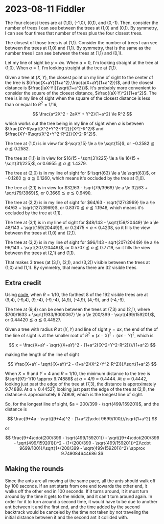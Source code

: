 2023-08-11 Fiddler
==================
The four closest trees are at (1,0), (-1,0), (0,1), and (0,-1).  Then,
consider the number of trees I can see between the trees at (1,0) and (0,1).
By symmetry, I can see four times that number of trees plus the four closest
trees.

The closest of those trees is at (1,1).  Consider the number of trees I can
see between the trees at (1,0) and (1,1).  By symmetry, that is the same as
the number trees I can see between the trees at (1,1) and (0,1).

Let my line of sight be $y = ax$.  When $a = 0$, I'm looking straight at
the tree at (1,0).  When $a = 1$, I'm looking straight at the tree at
(1,1).

Given a tree at $(X,Y)$, the closest point on my line of sight to the center
of the tree is $(\frac{X+aY}{1+a^2},\frac{a(X+aY){1+a^2}})$, and the
closest distance is $\frac{|aX-Y|}{\sqrt{1+a^2}}$.  It's probably more
convenient to consider the square of the closest distance,
$\frac{(aX-Y)^2}{1+a^2}$.  The tree is in my line of sight when the
square of the closest distance is less than or equal to $R^2 = 1/16$,

$$ \frac{a^2X^2 - 2aXY + Y^2}{1+a^2} \le R^2 $$

which works out the tree being in my line of sight when $a$ is between
$\frac{XY-R\sqrt{X^2+Y^2-R^2}}{X^2-R^2}$ and
$\frac{XY+R\sqrt{X^2+Y^2-R^2}}{X^2-R^2}$.

The tree at (1,0) is in view for $-\sqrt{15} \le a \le \sqrt{15}$, or
$-0.2582 \lessapprox a \lessapprox 0.2582$.

The tree at (1,1) is in view for
$16/15 - \sqrt{31/225} \le a \le 16/15 + \sqrt{31/225}$, or
$0.6955 \lessapprox a \lessapprox 1.4379$.

The tree at (2,0) is in my line of sight for $-\sqrt{63} \le a \le \sqrt{63}$,
or $-0.1260 \lessapprox a \lessapprox 0.1260$, which means it's occluded by
the tree at (1,0).

The tree at (2,1) is in view for
$32/63 - \sqrt{79/3969} \le a \le 32/63 + \sqrt{79/3969}$, or
$0.3669 \lessapprox a \lessapprox 0.6490$.

The tree at (2,2) is in my line of sight for
$64/63 - \sqrt{127/3969} \le a \le 64/63 + \sqrt{127/3969}$, or
$0.8370 \lessapprox a \lessapprox 1.1948$, which means it's occluded by
the tree at (1,1).

The tree at (3,1) is in my line of sight for
$48/143 - \sqrt{159/20449} \le a \le 48/143 + \sqrt{159/20449}$, or
$0.2475 \le a \le 0.4238$, so it fills the view between the trees at
(1,0) and (2,1).

The tree at (3,2) is in my line of sight for
$96/143 - sqrt{207/20449} \le a \le 96/143 + \sqrt{207/20449}$, or
$0.5707 \lessapprox a \lessapprox 0.7719$, so it fills the view between
the trees at (2,1) and (1,1).

That makes 3 trees (at (3,1), (2,1), and (3,2)) visible between the trees
at (1,0) and (1,1).  By symmetry, that means there are 32 visible trees.

Extra credit
------------
Using [code](20230811.hs), when $R = 1/10$, the farthest 8 of the 192 visible
trees are at (9,4), (-9,4), (9,-4), (-9,-4), (4,9), (-4,9), (4,-9), and
(-4,-9).

The tree at (9,4) can be seen between the trees at (7,3) and (2,1), where
$700/1633 + \sqrt{1933/8000067} \le a \le 200/399 - \sqrt{499/159201}$, or
$0.44420 \lessapprox a \lessapprox 0.44527$.

Given a tree with radius $R$ at $(X,Y)$ and line of sight $y = ax$, the
end of the of the line of sight is at the smaller root of
$R^2 = (x-X)^2 + (ax - Y)^2$, which is

$$ x = \frac{X+aY - \sqrt{(X+aY)^2 - (1+a^2)(X^2+Y^2-R^2)}}/{1+a^2} $$

making the length of the line of sight

$$ \frac{X+aY - \sqrt{(X+aY)^2 - (1+a^2)(X^2+Y^2-R^2)}}/\sqrt{1+a^2} $$

When $X = 9$ and $Y = 4$ and $R = 1/10$, the minimum distance to the tree is
$\sqrt{97}-1/10 \approx 9.74886$ at $a = 4/9 \approx 0.4444$.
At $a \approx 0.4442$, looking just past the edge of the tree at (7,3),
the distance is approximately 9.74888.
At $a \approx 0.44527$, looking just past the edge of the tree at (2,1),
the distance is approximately 9.74908, which is the longest line of sight.

So, for the longest line of sight, $a = 200/399 - \sqrt{499/159201}$, and
the distance is

$$ \frac{9+4a - \sqrt{(9+4a)^2 - (1+a^2)\cdot 9699/100}}/\sqrt{1+a^2} $$

or

$$ \frac{9+4\cdot(200/399 - \sqrt{499/159201}) - \sqrt{(9+4\cdot(200/399 - \sqrt{499/159201}))^2 - (1+(200/399 - \sqrt{499/159201})^2)\cdot 9699/100}}/\sqrt{1+(200/399 - \sqrt{499/159201})^2} \approx 9.749084644686 $$

Making the rounds
-----------------
Since the ants are all moving at the same pace, all the ants should walk off
by 100 seconds.  If an ant starts from one end towards the other end, it
walks off the other end in 100 seconds.  If it turns around, it it must turn
around by the time it gets to the middle, and it can't turn around again.
In order for it to turn around a second time, it would have to be due to
another ant between it and the first end, and the time added by the second
backtrack would be canceled by the time not taken by not traveling the initial
distance between it and the second ant it collided with.
